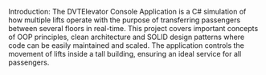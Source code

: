 Introduction: The DVTElevator Console Application is a C# simulation of how multiple lifts operate with the purpose of transferring passengers between several floors in real-time. This project covers important concepts of OOP principles, clean architecture and SOLID design patterns where code can be easily maintained and scaled. The application controls the movement of lifts inside a tall building, ensuring an ideal service for all passengers.
